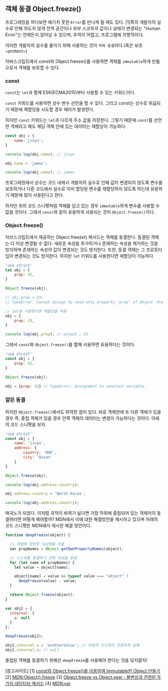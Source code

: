 ## 객체 동결 Object.freeze()

프로그래밍을 하다보면 예기치 못한 `Error`를 만나게 될 때도 있다. [1]특히 개발자의 실수로 인해 의도치 않게 전역 공간이나 외부 스코프의 값이나 상태가 변경되는 "Human Error"는 언제든지 일어날 수 있으며, 추적이 어렵고, 프로그램에 치명적이다.

이러한 개발자의 실수를 줄이기 위해 사용하는 것이 `객체 동결`이다.(혹은 보호~protect~)

자바스크립트에서 const와 Object.freeze()를 사용하면 객체를 `immutable`하게 만듦으로서 객체를 보호할 수 있다.


### const

`const`는 `let`과 함께 ES6(ECMA2015)부터 사용할 수 있는 키워드이다.

`const` 키워드를 사용하면 상수 변수 선언을 할 수 있다. 그리고 const는 상수로 취급되기 때문에 재할당을 시도할 경우 에러가 발생한다.

하지만 `const` 키워드는 `let`과 다르게 주소 값을 저장한다. 그렇기 때문에 `const`를 선언한 객체라고 해도 해당 객체 안에 있는 데이터는 재할당이 가능하다.

```javascript
const obj = {
    name:'jinyu';
}

console.log(obj.name); // jinyu

obj.name = 'james';

console.log(obj.name); // james
```

프로그래밍에서 상수는 코드 내에서 개발자의 실수로 인해 값이 변경되지 않도록 변수를 보호하거나 다른 코드에서 실수로 이미 할당된 변수를 재할당하지 않도록 하는데 유용하기 때문에 많이 사용된다고 한다. 

하지만 위의 코드 스니펫처럼 객체를 담고 있는 경우 `immutable`하게 변수를 사용할 수 없을 것이다. 그래서 `const`와 같이 유용하게 사용되는 것이 `Object.freeze()`이다.

### Object.freeze()

자브스크립트에서 제공하는 Object.freeze() 메서드는 객체를 동결한다. 동결된 객체는 더 이상 변경될 수 없다. 새로운 속성을 추가하거나 존재하는 속성을 제거하는 것을 방지하며 존재하는 속성의 값이 변경되는 것도 방지한다. 또한, 동결 객체는 그 프로토타입이 변경되는 것도 방지한다. 하지만 `let` 키워드를 사용한다면 재할당이 가능하다.

```javascript
'use strict'
let obj = {
    prop: 42,
}

Object.freeze(obj);

// obj.prop = 33;
// TypeError: Cannot assign to read only property 'prop' of object '#<Object>'

// let을 사용한다면 재할당을 허용
obj = {
    prop: 33,
}

console.log(obj.prop); // output : 33
```

그래서 `const`와 `Object.freeze()`를 함께 사용하면 유용하다는 것이다.

```javascript
'use strict'
const obj = {
    prop: 42,
}

Object.freeze(obj);

obj = {prop: 33} // TypeError: Assignment to constant variable.
```



### 얕은 동결
하지만 `Object.freeze()`에서도 취약한 점이 있다. 바로 객체안에 또 다른 객체가 있을 경우 즉, 중첩 객체가 있을 경우 안쪽 객체의 데이터는 변경이 가능하다는 것이다. 아래의 코드 스니펫을 보자.

```javascript
'use strict'
const obj = {
    name: 'jinyu',
    address: {
        country: 'ROK',
        city: 'Busan'
    }
}

Object.freeze(obj);

console.log(obj.address.country);

obj.address.country = 'North Korea';

console.log(obj.address.country);
```

매국노가 되었다. 이처럼 국적이 바뀌기 싫다면 가장 하위에 중첩되어 있는 객체까지 동결하러면 어떻게 해야할까? MDN에서 이에 대한 해결방안을 제시하고 있으며 아래의 코드 스니펫은 MDN에서 제시한 해결 방안이다.

```javascript
function deepFreeze(object) {

  // 객체에 정의된 속성명을 추출
  var propNames = Object.getOwnPropertyNames(object);

  // 스스로를 동결하기 전에 속성을 동결
  for (let name of propNames) {
    let value = object[name];

    object[name] = value && typeof value === "object" ?
      deepFreeze(value) : value;
  }

  return Object.freeze(object);
}

var obj2 = {
  internal: {
    a: null
  }
};

deepFreeze(obj2);

obj2.internal.a = 'anotherValue'; // 비엄격 모드에서 조용하게 실패
obj2.internal.a; // null
```

중첩된 객체를 동결하기 위해선 `deepFreeze`를 사용해야 한다는 것을 잊지말자!

[참고사이트]
[1] [const와 Object.freeze()를 이용하여 Immutable한 Object 만들기](https://yorr.tistory.com/21)
[2] [MDN:Object().freeze](https://developer.mozilla.org/ko/docs/Web/JavaScript/Reference/Global_Objects/Object/freeze)
[3] [Object.freeze vs Object.seal - 불변성과 관련된 두 가지 네이티브 메서드](https://ui.toast.com/posts/ko_20220420)
[4] [MDN:var](https://developer.mozilla.org/en-US/docs/Web/JavaScript/Reference/Statements/var)